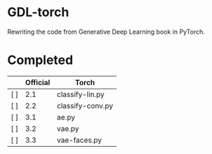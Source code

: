 # GDL-torch
Rewriting the code from Generative Deep Learning book in PyTorch.

# Completed

| | Official | Torch |
|---|---|---|
| [ ] | 2.1 | classify-lin.py |
| [ ] | 2.2 | classify-conv.py |
| [ ] | 3.1 | ae.py |
| [ ] | 3.2 | vae.py |
| [ ] | 3.3 | vae-faces.py |

